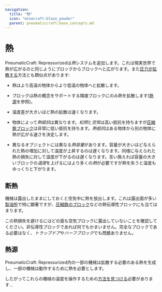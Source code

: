 ```yaml
---
navigation:
  title: "熱"
  icon: "minecraft:blaze_powder"
  parent: pneumaticcraft:base_concepts.md
---
```


# 熱

<Color hex="#228">PneumaticCraft: Repressurized</Color>は*熱*システムを追加します。これは現実世界で熱が広がるのと同じようにブロックからブロックへと広がります。また[圧力が拡散する](./pressure.md)方法とも類似点があります:
- 熱はより高温の物体からより低温の物体へと拡散します。
- ブロックは熱の概念をサポートする隣接ブロックにのみ熱を拡散します([熱源](./heat_sources.md)を参照)。


- 温度差が大きいほど熱の拡散は速くなります。
- 物体によって*熱抵抗*は異なります。*松明*と*空気*は高い抵抗を持ちますが[圧縮鉄ブロック](./basic_materials.md#compressed_iron_block)は非常に低い抵抗を持ちます。*熱抵抗*はある物体から別の物体に熱が広がる速さを決定します。


- 異なるオブジェクトには異なる*熱容量*があります。容量が大きいほど与えられた熱の増加に対して温度が上昇するのは遅くなります。同様に与えられた熱の損失に対して温度が下がるのは遅くなります。言い換えれば容量の大きいブロックの*温度*を上げるにはより多くの*熱*が必要ですが熱を失うと温度もゆっくりと下がります。

<a name="insulation"></a>
## 断熱

機械は露出したままにしておくと空気中に熱を放出します。これは露出面が多い[製油所](../manufacturing/refinery.md)で特に顕著ですが、[圧縮鉄のブロック](./basic_materials.md#compressed_iron_block)などの熱伝導性ブロックにも当てはまります。

この熱損失を避けるにはどの面も空気ブロックに露出していないことを確認してください。非伝導性ブロックであれば何でもかまいません。完全なブロックである必要はなく、*トラップドア*や*ハーフブロック*でも問題ありません。

## 熱源

<Color hex="#228">PneumaticCraft: Repressurized</Color>内の一部の機械は拡散する必要のある熱を生成し、一部の機械は動作するために熱を必要とします。

したがってこれらの機械の温度を操作するための[方法を見つける](./heat_sources.md)必要があります...

